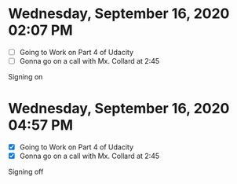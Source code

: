 # Wednesday, September 16, 2020 02:07 PM
- [ ] Going to Work on Part 4 of Udacity
- [ ] Gonna go on a call with Mx. Collard at 2:45

Signing on

# Wednesday, September 16, 2020 04:57 PM
- [x] Going to Work on Part 4 of Udacity
- [x] Gonna go on a call with Mx. Collard at 2:45

Signing off